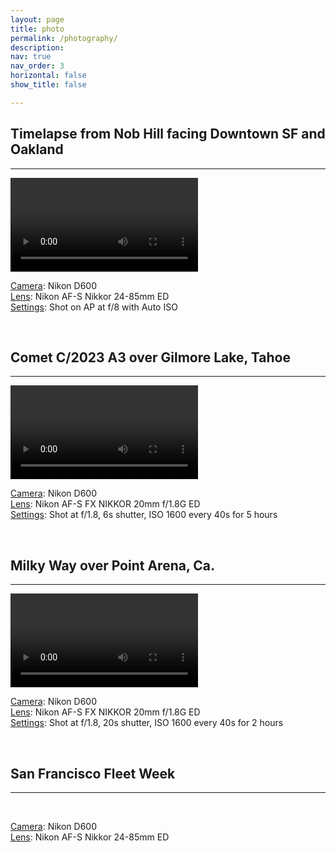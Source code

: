 ```yaml
---
layout: page
title: photo
permalink: /photography/
description: 
nav: true
nav_order: 3
horizontal: false
show_title: false

---
```


## Timelapse from Nob Hill facing Downtown SF and Oakland
---
<div class="row">
    <div class="col-12">
        <div class="embed-responsive embed-responsive-16by9">
            <video class="embed-responsive-item" id="sf-downtown-timelapse" controls ></video>
        </div>
    </div>
    <div class="col-12">
        <p class="text-justify text-monospace mt-3">
            <u>Camera</u>: Nikon D600<br>
            <u>Lens</u>: Nikon AF-S Nikkor 24-85mm ED<br>
            <u>Settings</u>: Shot on AP at f/8 with Auto ISO
        </p>
    </div>
</div>

<br/>

## Comet C/2023 A3 over Gilmore Lake, Tahoe
---
<div class="row">
    <div class="col-lg-8 col-md-8 col-sm-12 mx-auto">
        <div class="embed-responsive embed-responsive-5by7">
            <video class="embed-responsive-item" id="tsuchinshan-atlas" controls ></video>
        </div>
    </div>
    <div class="col-12">
        <p class="text-justify text-monospace mt-3">
            <u>Camera</u>: Nikon D600<br>
            <u>Lens</u>: Nikon AF-S FX NIKKOR 20mm f/1.8G ED<br>
            <u>Settings</u>: Shot at f/1.8, 6s shutter, ISO 1600 every 40s for 5 hours
        </p>
    </div>
</div>

<br/>

## Milky Way over Point Arena, Ca.
---
<div class="row">
    <div class="col-12">
        <div class="embed-responsive embed-responsive-3by2">
            <video class="embed-responsive-item" id="milky-way-point-arena" controls ></video>
        </div>
    </div>
    <div class="col-12">
        <p class="text-justify text-monospace mt-3">
            <u>Camera</u>: Nikon D600<br>
            <u>Lens</u>: Nikon AF-S FX NIKKOR 20mm f/1.8G ED<br>
            <u>Settings</u>: Shot at f/1.8, 20s shutter, ISO 1600 every 40s for 2 hours
        </p>
    </div>
</div>

<br/>

## San Francisco Fleet Week
---

<div class="carousel" data-flickity='{ "fullscreen": true, "lazyLoad": 1, "draggable": true, "wrapAround": true, "contain": true}'>
  <div class="carousel-cell">
    <img class="carousel-cell-image"
      data-flickity-lazyload="https://site-images.escontrela.me/_DSC6594-Enhanced-NR.jpg"/>
  </div>
  <div class="carousel-cell">
    <img class="carousel-cell-image"
      data-flickity-lazyload="https://site-images.escontrela.me/_DSC7112-Enhanced-NR-2.jpg"/>
  </div>
  <div class="carousel-cell">
    <img class="carousel-cell-image"
      data-flickity-lazyload="https://site-images.escontrela.me/_DSC7142-Enhanced-NR.jpg"/>
  </div>
  <div class="carousel-cell">
    <img class="carousel-cell-image"
      data-flickity-lazyload="https://site-images.escontrela.me/_DSC7262-Enhanced-NR.jpg"/>
  </div>
  <div class="carousel-cell">
    <img class="carousel-cell-image"
      data-flickity-lazyload="https://site-images.escontrela.me/_DSC7436-Enhanced-NR.jpg"/>
  </div>
  <div class="carousel-cell">
    <img class="carousel-cell-image"
      data-flickity-lazyload="https://site-images.escontrela.me/_DSC7497-Enhanced-NR.jpg"/>
  </div>
  <div class="carousel-cell">
    <img class="carousel-cell-image"
      data-flickity-lazyload="https://site-images.escontrela.me/_DSC7507-Enhanced-NR.jpg"/>
  </div>
</div>

<br/>

<div class="row">
    <div class="col-12">
        <p class="text-justify text-monospace mt-3">
            <u>Camera</u>: Nikon D600<br>
            <u>Lens</u>: Nikon AF-S Nikkor 24-85mm ED<br>
        </p>
    </div>
</div>

